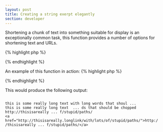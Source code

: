 ```yaml
---
layout: post
title: Creating a string exerpt elegantly
section: developer
---
```

Shortening a chunk of text into something suitable for display is an exceptionally common task, this function provides a number of options for shortening text and URLs.

{% highlight php %}
<?php
/**
 * Chop a string into a smaller string.
 *
 * @author      Aidan Lister &lt;aidan@php.net&gt;
 * @version     1.1.0
 * @link        http://aidanlister.com/2004/04/creating-a-string-exerpt-elegantly/
 * @param       mixed  $string   The string you want to shorten
 * @param       int    $length   The length you want to shorten the string to
 * @param       bool   $center   If true, chop in the middle of the string
 * @param       mixed  $append   String appended if it is shortened
 */
function str_chop($string, $length = 60, $center = false, $append = null)
{
    // Set the default append string
    if ($append === null) {
        $append = ($center === true) ? ' ... ' : ' ...';
    }
 
    // Get some measurements
    $len_string = strlen($string);
    $len_append = strlen($append);
 
    // If the string is longer than the maximum length, we need to chop it
    if ($len_string &gt; $length) {
        // Check if we want to chop it in half
        if ($center === true) {
            // Get the lengths of each segment
            $len_start = $length / 2;
            $len_end = $len_start - $len_append;
 
            // Get each segment
            $seg_start = substr($string, 0, $len_start);
            $seg_end = substr($string, $len_string - $len_end, $len_end);
 
            // Stick them together
            $string = $seg_start . $append . $seg_end;
        } else {
            // Otherwise, just chop the end off
            $string = substr($string, 0, $length - $len_append) . $append;
        }
    }
 
    return $string;
}
?>
{% endhighlight %}

An example of this function in action:
{% highlight php %}
<?php
$longtext = &quot;this is some really long text with long words that should be chopped&quot;;
$longlink = &quot;http://thisisareally.longlink/with/lots/of/stupid/paths/&quot;;
 
// Chop at default length
echo str_chop($longtext);
echo &quot;\n&quot;;
 
// Chop in the middle
echo str_chop($longtext, 60, true);
echo &quot;\n&quot;;
 
// Chop a link
echo str_chop($longlink, 40, true);
echo &quot;\n&quot;;
 
// Chop a link whirlpool style
echo &quot;&lt;a href=\&quot;$longlink\&quot;&gt;&quot; . str_chop($longlink, 40, true) . '&lt;/a&gt;';
?>
{% endhighlight %}

This would produce the following output:

<code>
this is some really long text with long words that shoul ...
this is some really long text  ... ds that should be chopped
http://thisisareally ... f/stupid/paths/
&lt;a href=&quot;http://thisisareally.longlink/with/lots/of/stupid/paths/&quot;&gt;http://thisisareally ... f/stupid/paths/&lt;/a&gt;
</code>